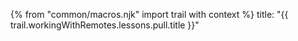 {% from "common/macros.njk" import trail with context %}
<frontmatter>
title: "{{ trail.workingWithRemotes.lessons.pull.title }}"
</frontmatter>


<include src="unit-inPage-asFlat.md" boilerplate />